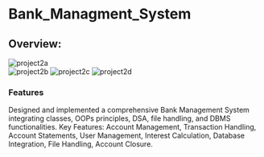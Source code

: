 <h1>Bank_Managment_System</h1>
<h2>Overview:</h2>

![project2a](https://github.com/vidyanandk/Bank_Managment_System/assets/141124787/0f2346cc-3964-4db9-a8fb-b62add110a77)
<br>
![project2b](https://github.com/vidyanandk/Bank_Managment_System/assets/141124787/f6dd95e1-30c4-4178-88c8-0cb7d1478ef0)
![project2c](https://github.com/vidyanandk/Bank_Managment_System/assets/141124787/cbeb10b6-05d9-421e-b1bf-226bbded5c45)
![project2d](https://github.com/vidyanandk/Bank_Managment_System/assets/141124787/e7ea8667-0157-4848-b17f-01f0dd68df1b)

<h3>Features</h3>
Designed and implemented a comprehensive Bank Management System integrating classes, OOPs
principles, DSA, file handling, and DBMS functionalities.
Key Features: Account Management, Transaction Handling, Account Statements, User Management,
Interest Calculation, Database Integration, File Handling, Account Closure.
